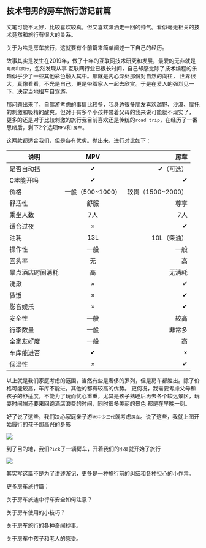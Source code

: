 技术宅男的房车旅行游记前篇
--

文笔可能不太好，比较喜欢较真，但又喜欢潇洒走一回的帅气。看似毫无相关的技术竟然和旅行有很大的关系。

关于为啥是房车旅行，这就要有个前篇来简单阐述一下自己的经历。

故事其实是发生在2019年，做了十年的互联网技术研究和发展，最爱的无非就是`电商和旅行`，忽然发现从事
互联网行业已很长时间，自己却感觉除了技术编程的乐趣似乎少了一些其他彩色融入其中。那就是内心深处那份对自然的向往，
世界很大，真像看看，不光是自己，更是带着家人一起去欣赏。于是在爱人的强烈见一下，决定当地租车自驾游。

那问题出来了，自驾游考虑的事情比较多，我身边很多朋友喜欢越野、沙漠、摩托的刺激和吸精的酸爽。但对于有多个小孩并带着父母的我来说可能就不现实了，
更多的还是对于比较刺激的旅行我目前喜欢还是传统的`road trip`，在经历了一番思绪后，剩下2个选项`MPV`和 `房车`。

这两款都适合我们，但是各有优劣。抛出来，进行对比如下：

说明|MPV|房车
--|:--:|--:
是否自动挡|✔|✔（可选）
C本能开吗|✔|✔
价格|一般（500~1000）|较贵（1500~2000）
舒适性|舒服|尊享
乘坐人数|7人|7人
适合过夜|×|✔
油耗|13L|10L（柴油）
操作性|一般|一般
回头率|无|高
景点酒店时间消耗|高|无消耗
洗漱|×|✔
做饭|×|✔
影音娱乐|×|✔
安全性|一般|较高
行李数量|一般|非常多
全家友好度|一般|高
车库能进否|✔|×
保温性|×|✔


以上就是我们家庭考虑的范围，当然有些是奢侈的罗列，但是房车都胜出。除了价格可能较高，车库不能进，其他的都有较高的优势。
更何况，我需要考虑父母和孩子的舒适度，不能为了玩而忧心重重，尤其是孩子熟睡后再去各个较远景区，玩耍时间端还要来回跑酒店浪费的时间，同时很多美丽的景色
都是在早晚一刻。

好了说了这些，我们决心家庭亲子游`老中少三代`就考虑`房车`。说了这些，我就上图开始履行的孩子那高兴的身影


![](https://www.zhangjinglin.cn/roadTrip/1.png)

到了目的地，我们`Pick`了一辆房车，开着我们的`小爱`就开始了旅行


![](https://www.zhangjinglin.cn/roadTrip/2.png)

其实写这篇不是为了讲述游记，更多是一种旅行前的纠结和各种担心的小作祟。

更多房车旅行篇：

关于房车旅途中行车安全如何注意？

关于房车使用的小技巧？

关于房车旅行的各种奇闻秒事。

关于房车中孩子和老人的感受。



